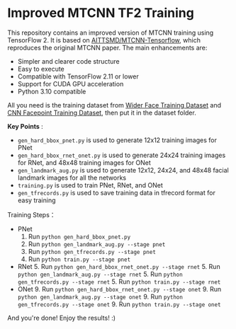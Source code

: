 # Improved MTCNN TF2 Training

This repository contains an improved version of MTCNN training using TensorFlow 2. It is based on [AITTSMD/MTCNN-Tensorflow](https://edgeservices.bing.com/edgesvc/%5E1%5E), which reproduces the original MTCNN paper. The main enhancements are:

* Simpler and clearer code structure
* Easy to execute
* Compatible with TensorFlow 2.11 or lower
* Support for CUDA GPU acceleration
* Python 3.10 compatible

All you need is the training dataset from [Wider Face Training Dataset](http://shuoyang1213.me/WIDERFACE/ "Face") and [CNN Facepoint Training Dataset](http://mmlab.ie.cuhk.edu.hk/archive/CNN_FacePoint.htm "Landmarks"), then put it in the dataset folder.

 **Key Points** :

* `gen_hard_bbox_pnet.py` is used to generate 12x12 training images for PNet
* `gen_hard_bbox_rnet_onet.py` is used to generate 24x24 training images for RNet, and 48x48 training images for ONet
* `gen_landmark_aug.py` is used to generate 12x12, 24x24, and 48x48 facial landmark images for all the networks
* `training.py` is used to train PNet, RNet, and ONet
* `gen_tfrecords.py` is used to save training data in tfrecord format for easy training

Training Steps：

* PNet
  1. Run `python gen_hard_bbox_pnet.py`
  2. Run `python gen_landmark_aug.py --stage pnet`
  3. Run `python gen_tfrecords.py --stage pnet`
  4. Run `python train.py --stage pnet`
* RNet
  5. Run `python gen_hard_bbox_rnet_onet.py --stage rnet`
  5. Run `python gen_landmark_aug.py --stage rnet`
  5. Run `python gen_tfrecords.py --stage rnet`
  5. Run `python train.py --stage rnet`
* ONet
  9. Run `python gen_hard_bbox_rnet_onet.py --stage onet`
  9. Run `python gen_landmark_aug.py --stage onet`
  9. Run `python gen_tfrecords.py --stage onet`
  9. Run `python train.py --stage onet`

And you're done! Enjoy the results! :)
